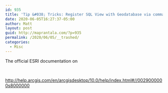```yaml
---
id: 935
title: 'Tip &#038; Tricks: Register SQL View with Geodatabase via command line'
date: 2020-06-05T16:27:37-05:00
author: Matt
layout: post
guid: http://maprantala.com/?p=935
permalink: /2020/06/05/__trashed/
categories:
  - Misc
---
```

The official ESRI documentation on

&nbsp;

http://help.arcgis.com/en/arcgisdesktop/10.0/help/index.html#//0029000000s8000000